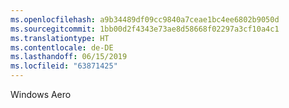 ```yaml
---
ms.openlocfilehash: a9b34489df09cc9840a7ceae1bc4ee6802b9050d
ms.sourcegitcommit: 1bb00d2f4343e73ae8d58668f02297a3cf10a4c1
ms.translationtype: HT
ms.contentlocale: de-DE
ms.lasthandoff: 06/15/2019
ms.locfileid: "63871425"
---
```

Windows Aero